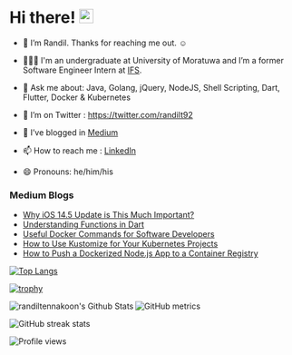 <h1>Hi there! <img src="https://media.giphy.com/media/hvRJCLFzcasrR4ia7z/giphy.gif" width="25px"></h1>

- 🔭 I’m Randil. Thanks for reaching me out. ☺️

- 👨🏻‍💻 I'm an undergraduate at University of Moratuwa and I’m a former Software Engineer Intern at [IFS](https://www.linkedin.com/company/ifs).

- 💬 Ask me about: Java, Golang, jQuery, NodeJS, Shell Scripting, Dart, Flutter, Docker & Kubernetes

- 🤔 I’m on Twitter : https://twitter.com/randilt92

- 🌱 I’ve blogged in [Medium](https://randiltennakoon.medium.com) 

- 📫 How to reach me : [LinkedIn](https://lk.linkedin.com/in/randiltennakoon)

- 😄 Pronouns: he/him/his



### Medium Blogs
<!-- BLOG-POST-LIST:START -->
- [Why iOS 14.5 Update is This Much Important?](https://medium.com/macoclock/why-ios-14-5-update-is-this-much-important-e3e53ff7c021?source=rss-b2aa6ee0b2d5------2)
- [Understanding Functions in Dart](https://medium.com/better-programming/understanding-functions-in-dart-db2675394339?source=rss-b2aa6ee0b2d5------2)
- [Useful Docker Commands for Software Developers](https://levelup.gitconnected.com/useful-docker-commands-for-software-developers-f1f73911defc?source=rss-b2aa6ee0b2d5------2)
- [How to Use Kustomize for Your Kubernetes Projects](https://medium.com/better-programming/how-to-use-kustomize-for-your-kubernetes-projects-42a90c00bd56?source=rss-b2aa6ee0b2d5------2)
- [How to Push a Dockerized Node.js App to a Container Registry](https://js.plainenglish.io/how-to-push-a-dockerized-node-js-app-to-a-container-registry-5a3f6599894c?source=rss-b2aa6ee0b2d5------2)
<!-- BLOG-POST-LIST:END -->

<!-- --- -->

[![Top Langs](https://github-readme-stats.vercel.app/api/top-langs/?username=randiltennakoon)](https://github.com/anuraghazra/github-readme-stats)

<!-- --- -->

[![trophy](https://github-profile-trophy.vercel.app/?username=randiltennakoon)](https://github.com/ryo-ma/github-profile-trophy)

<!-- --- -->
<img align="left" alt="randiltennakoon's Github Stats" src="https://github-readme-stats.codestackr.vercel.app/api?username=randiltennakoon&show_icons=true&hide_border=true" />


![GitHub metrics](https://metrics.lecoq.io/randiltennakoon)  

![GitHub streak stats](https://github-readme-streak-stats.herokuapp.com/?user=randiltennakoon)  

![Profile views](https://gpvc.arturio.dev/randiltennakoon)




<!--
**randiltennakoon/randiltennakoon** is a ✨ _special_ ✨ repository because its `README.md` (this file) appears on your GitHub profile.

Here are some ideas to get you started:

- 🔭 I’m currently working on ...
- 🌱 I’m currently learning ...
- 👯 I’m looking to collaborate on ...
- 🤔 I’m looking for help with ...
- 💬 Ask me about ...
- 📫 How to reach me: ...
- 😄 Pronouns: ...
- ⚡ Fun fact: ...
-->
